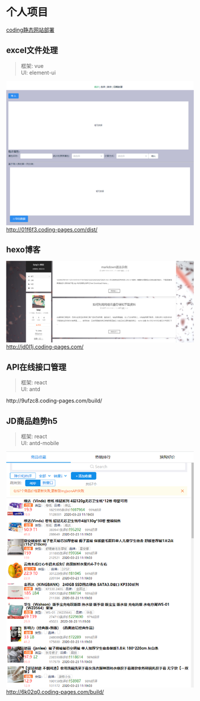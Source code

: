 
# 个人项目
 [coding静态网站部署](https://liziqi001.coding.net/p/js_project/cd/website/static?wid=108291)

## excel文件处理 
> 框架: vue  
UI: element-ui

![An image](../.vuepress/public/myProject/excel.png)
http://01f6f3.coding-pages.com/dist/

## hexo博客
![An image](../.vuepress/public/myProject/hexo.png)
http://jd0l1j.coding-pages.com/

## API在线接口管理
> 框架: react  
UI: antd

<ViewImg data="/myProject/api.png"/>
http://9ufzc8.coding-pages.com/build/

## JD商品趋势h5
> 框架: react  
UI: antd-mobile

![An image](../.vuepress/public/myProject/jd.png)
http://6k02q0.coding-pages.com/build/
